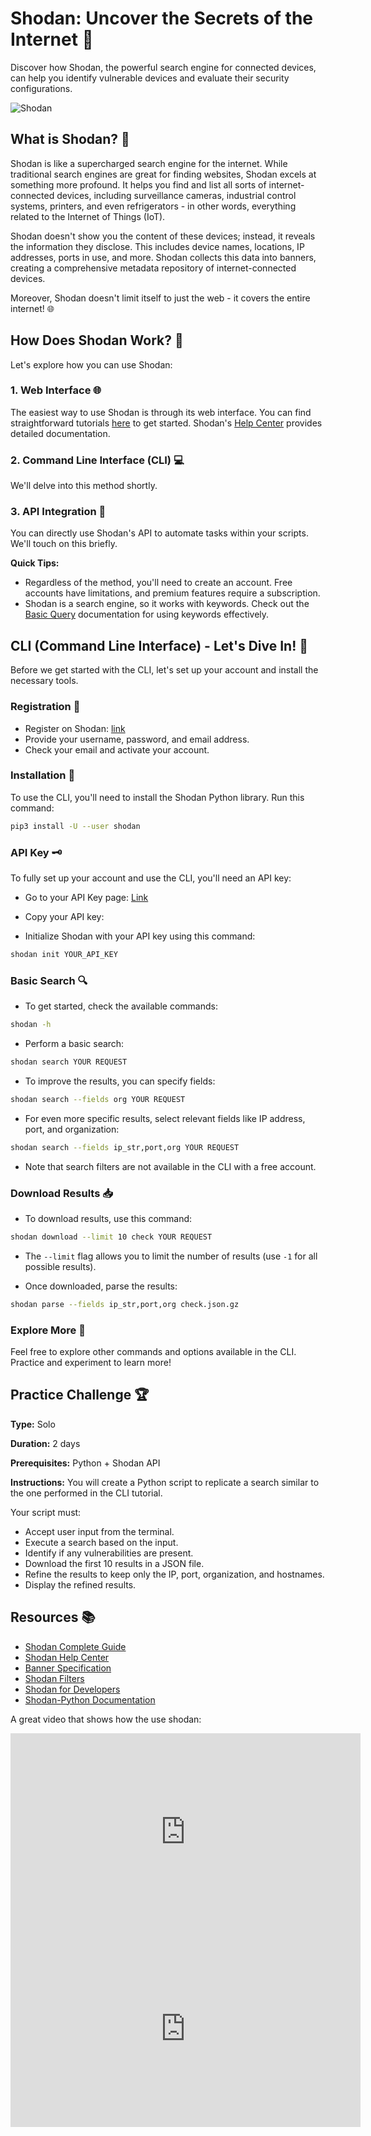 # Shodan: Uncover the Secrets of the Internet 👀

Discover how Shodan, the powerful search engine for connected devices, can help you identify vulnerable devices and evaluate their security configurations.

![Shodan](https://miro.medium.com/max/489/1*ujI2MhP8M7nlzUZ1ci-d8w.jpeg)

## What is Shodan? 🤔

Shodan is like a supercharged search engine for the internet. While traditional search engines are great for finding websites, Shodan excels at something more profound. It helps you find and list all sorts of internet-connected devices, including surveillance cameras, industrial control systems, printers, and even refrigerators - in other words, everything related to the Internet of Things (IoT).

Shodan doesn't show you the content of these devices; instead, it reveals the information they disclose. This includes device names, locations, IP addresses, ports in use, and more. Shodan collects this data into banners, creating a comprehensive metadata repository of internet-connected devices.

Moreover, Shodan doesn't limit itself to just the web - it covers the entire internet! 🌐

## How Does Shodan Work? 🚀

Let's explore how you can use Shodan:

### 1. Web Interface 🌐

The easiest way to use Shodan is through its web interface. You can find straightforward tutorials [here](https://www.youtube.com/watch?v=i7PIyCq_VU4) to get started. Shodan's [Help Center](https://help.shodan.io/) provides detailed documentation.

### 2. Command Line Interface (CLI) 💻

We'll delve into this method shortly.

### 3. API Integration 🤖

You can directly use Shodan's API to automate tasks within your scripts. We'll touch on this briefly.

**Quick Tips:**
- Regardless of the method, you'll need to create an account. Free accounts have limitations, and premium features require a subscription.
- Shodan is a search engine, so it works with keywords. Check out the [Basic Query](https://help.shodan.io/the-basics/search-query-fundamentals) documentation for using keywords effectively.

## CLI (Command Line Interface) - Let's Dive In! 🌊

Before we get started with the CLI, let's set up your account and install the necessary tools.

### Registration 📝

- Register on Shodan: [link](https://account.shodan.io/register)
- Provide your username, password, and email address.
- Check your email and activate your account.

### Installation 🔧

To use the CLI, you'll need to install the Shodan Python library. Run this command:

```bash
pip3 install -U --user shodan
```

### API Key 🗝️

To fully set up your account and use the CLI, you'll need an API key:

- Go to your API Key page: [Link](https://account.shodan.io/)
- Copy your API key:


- Initialize Shodan with your API key using this command:

```bash
shodan init YOUR_API_KEY
```

### Basic Search 🔍

- To get started, check the available commands:

```bash
shodan -h
```

- Perform a basic search:

```bash
shodan search YOUR REQUEST
```

- To improve the results, you can specify fields:

```bash
shodan search --fields org YOUR REQUEST
```

- For even more specific results, select relevant fields like IP address, port, and organization:

```bash
shodan search --fields ip_str,port,org YOUR REQUEST
```

- Note that search filters are not available in the CLI with a free account.

### Download Results 📥

- To download results, use this command:

```bash
shodan download --limit 10 check YOUR REQUEST
```

- The `--limit` flag allows you to limit the number of results (use `-1` for all possible results).

- Once downloaded, parse the results:

```bash
shodan parse --fields ip_str,port,org check.json.gz
```

### Explore More 🚀

Feel free to explore other commands and options available in the CLI. Practice and experiment to learn more!

## Practice Challenge 🏆

**Type:** Solo

**Duration:** 2 days

**Prerequisites:** Python + Shodan API

**Instructions:** You will create a Python script to replicate a search similar to the one performed in the CLI tutorial.

Your script must:

- Accept user input from the terminal.
- Execute a search based on the input.
- Identify if any vulnerabilities are present.
- Download the first 10 results in a JSON file.
- Refine the results to keep only the IP, port, organization, and hostnames.
- Display the refined results.

## Resources 📚

- [Shodan Complete Guide](./assets/shodan.pdf)
- [Shodan Help Center](https://help.shodan.io/)
- [Banner Specification](https://datapedia.shodan.io/)
- [Shodan Filters](https://www.shodan.io/search/filters)
- [Shodan for Developers](https://developer.shodan.io/)
- [Shodan-Python Documentation](https://shodan.readthedocs.io/en/latest/index.html)

A great video that shows how the use shodan: 

<iframe width="560" height="315" src="https://www.youtube.com/embed/v2EdwgX72PQ?si=eZFxkFszO12Ed6qO" title="YouTube video player" frameborder="0" allow="accelerometer; autoplay; clipboard-write; encrypted-media; gyroscope; picture-in-picture; web-share" allowfullscreen></iframe>

<iframe width="560" height="315" src="https://www.youtube.com/embed/v2EdwgX72PQ?si=eZFxkFszO12Ed6qO" title="YouTube video player" frameborder="0" allow="accelerometer; autoplay; clipboard-write; encrypted-media; gyroscope; picture-in-picture; web-share" allowfullscreen></iframe>
